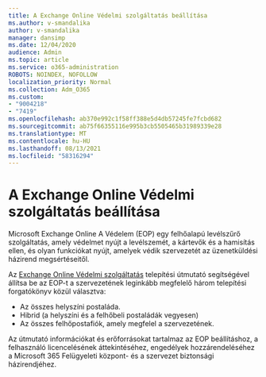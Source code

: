 ```yaml
---
title: A Exchange Online Védelmi szolgáltatás beállítása
ms.author: v-smandalika
author: v-smandalika
manager: dansimp
ms.date: 12/04/2020
audience: Admin
ms.topic: article
ms.service: o365-administration
ROBOTS: NOINDEX, NOFOLLOW
localization_priority: Normal
ms.collection: Adm_O365
ms.custom:
- "9004218"
- "7419"
ms.openlocfilehash: ab370e992c1f58ff388e5d4db57245fe7fcbd682
ms.sourcegitcommit: ab75f66355116e995b3cb5505465b31989339e28
ms.translationtype: MT
ms.contentlocale: hu-HU
ms.lasthandoff: 08/13/2021
ms.locfileid: "58316294"
---
```

# <a name="set-up-exchange-online-protection"></a>A Exchange Online Védelmi szolgáltatás beállítása

Microsoft Exchange Online A Védelem (EOP) egy felhőalapú levélszűrő szolgáltatás, amely védelmet nyújt a levélszemét, a kártevők és a hamisítás ellen, és olyan funkciókat nyújt, amelyek védik szervezetét az üzenetküldési házirend megsértéseitől.

Az [Exchange Online Védelmi szolgáltatás](https://admin.microsoft.com/adminportal/home?#/modernonboarding/setupexchangeonlineprotection) telepítési útmutató segítségével állítsa be az EOP-t a szervezetének leginkább megfelelő három telepítési forgatókönyv közül választva:

- Az összes helyszíni postaláda.
- Hibrid (a helyszíni és a felhőbeli postaládák vegyesen)
- Az összes felhőpostafiók, amely megfelel a szervezetének.

Az útmutató információkat és erőforrásokat tartalmaz az EOP beállításhoz, a felhasználó licencelésének áttekintéséhez, engedélyek hozzárendeléséhez a Microsoft 365 Felügyeleti központ- és a szervezet biztonsági házirendjéhez.
